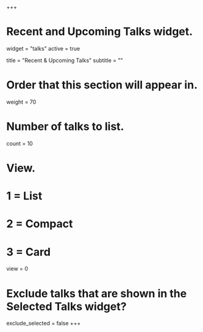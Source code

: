 +++
# Recent and Upcoming Talks widget.
widget = "talks"
active = true

title = "Recent & Upcoming Talks"
subtitle = ""

# Order that this section will appear in.
weight = 70

# Number of talks to list.
count = 10

# View.
#   1 = List
#   2 = Compact
#   3 = Card
view = 0

# Exclude talks that are shown in the Selected Talks widget?
exclude_selected = false
+++
